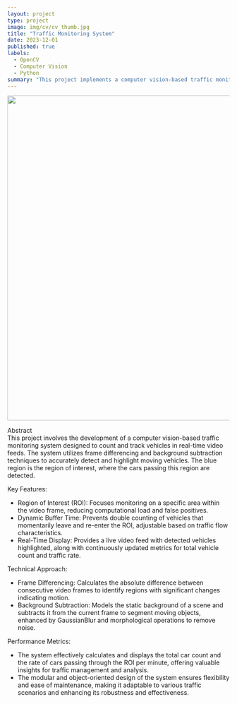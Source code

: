 ```yaml
---
layout: project
type: project
image: img/cv/cv_thumb.jpg
title: "Traffic Monitoring System"
date: 2023-12-01
published: true
labels:
  - OpenCV
  - Computer Vision
  - Python
summary: "This project implements a computer vision-based traffic monitoring system to count and track vehicles in real-time video feeds. By using frame differencing and background subtraction techniques via openCV, the system accurately detects moving vehicles and calculates traffic flow rates. Key features include a configurable region of interest (ROI), dynamic buffer time to prevent double counting, and a real-time display of vehicle count and traffic rate."
---
```


<div class="text-center p-4">
  <img width="1287" height="736" src="../img/cv/cv_result_1.png" class="img-thumbnail" >
</div>

<span font-style="bold">Abstract</span><br>
This project involves the development of a computer vision-based traffic monitoring system designed to count and track vehicles in real-time video feeds. The system utilizes frame differencing and background subtraction techniques to accurately detect and highlight moving vehicles. The blue region is the region of interest, where the cars passing this region are detected. 

<span font-style="bold">Key Features:</span>
* Region of Interest (ROI): Focuses monitoring on a specific area within the video frame, reducing computational load and false positives.
* Dynamic Buffer Time: Prevents double counting of vehicles that momentarily leave and re-enter the ROI, adjustable based on traffic flow characteristics.
* Real-Time Display: Provides a live video feed with detected vehicles highlighted, along with continuously updated metrics for total vehicle count and traffic rate.
  
<span font-style="bold">Technical Approach:</span>
* Frame Differencing: Calculates the absolute difference between consecutive video frames to identify regions with significant changes indicating motion.
* Background Subtraction: Models the static background of a scene and subtracts it from the current frame to segment moving objects, enhanced by GaussianBlur and morphological operations to remove noise.

<span font-style="bold">Performance Metrics:</span>
* The system effectively calculates and displays the total car count and the rate of cars passing through the ROI per minute, offering valuable insights for traffic management and analysis.
* The modular and object-oriented design of the system ensures flexibility and ease of maintenance, making it adaptable to various traffic scenarios and enhancing its robustness and effectiveness.
